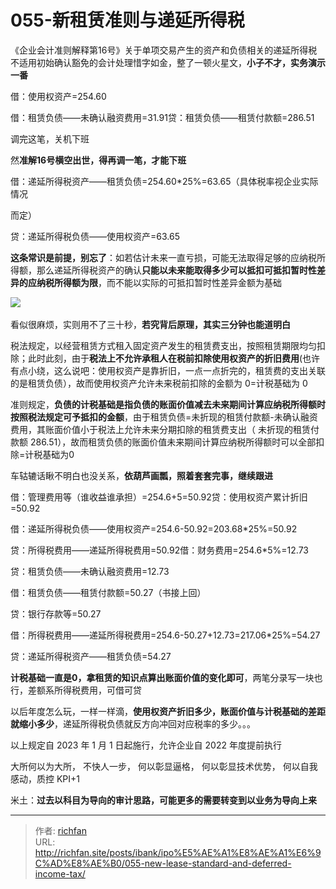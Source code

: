 # 055-新租赁准则与递延所得税

《企业会计准则解释第16号》关于单项交易产生的资产和负债相关的递延所得税不适用初始确认豁免的会计处理惜字如金，整了一顿火星文，**小子不才，实务演示一番**

借：使用权资产=254.60

借：租赁负债——未确认融资费用=31.91贷：租赁负债——租赁付款额=286.51

调完这笔，关机下班

然**准解16号横空出世，得再调一笔，才能下班**

借：递延所得税资产——租赁负债=254.60*25%=63.65（具体税率视企业实际情况

而定）

贷：递延所得税负债——使用权资产=63.65

**这条常识是前提，别忘了**：如若估计未来一直亏损，可能无法取得足够的应纳税所得额，那么递延所得税资产的确认**只能以未来能取得多少可以抵扣可抵扣暂时性差异的应纳税所得额为限**，而不能以实际的可抵扣暂时性差异金额为基础

![](https://cdn.staticaly.com/gh/richffan/img@main/obsidian/IPO/055-新租赁准则与递延所得税_1.webp) 

看似很麻烦，实则用不了三十秒，**若究背后原理，其实三分钟也能道明白**

税法规定，以经营租赁方式租入固定资产发生的租赁费支出，按照租赁期限均匀扣除；此时此刻，由于**税法上不允许承租人在税前扣除使用权资产的折旧费用**(也许有点小绕，这么说吧：使用权资产是靠折旧，一点一点折完的，租赁费的支出关联的是租赁负债），故而使用权资产允许未来税前扣除的金额为 0=计税基础为 0

准则规定，**负债的计税基础是指负债的账面价值减去未来期间计算应纳税所得额时按照税法规定可予抵扣的金额**，由于租赁负债=未折现的租赁付款额-未确认融资费用，其账面价值小于税法上允许未来分期扣除的租赁费支出（ 未折现的租赁付款额 286.51），故而租赁负债的账面价值未来期间计算应纳税所得额时可以全部扣除=计税基础为0

车轱辘话瞅不明白也没关系，**依葫芦画瓢，照着套套完事，继续跟进**

借：管理费用等（谁收益谁承担）=254.6+5=50.92贷：使用权资产累计折旧=50.92

借：递延所得税负债——使用权资产=254.6-50.92=203.68*25%=50.92

贷：所得税费用——递延所得税费用=50.92借：财务费用=254.6*5%=12.73

贷：租赁负债——未确认融资费用=12.73

借：租赁负债——租赁付款额=50.27（书接上回）

贷：银行存款等=50.27

借：所得税费用——递延所得税费用=254.6-50.27+12.73=217.06*25%=54.27

贷：递延所得税资产——租赁负债=54.27

**计税基础一直是0，拿租赁的知识点算出账面价值的变化即可**，两笔分录写一块也行，差额系所得税费用，可借可贷

以后年度怎么玩，一样一样滴，**使用权资产折旧多少，账面价值与计税基础的差距就缩小多少**，递延所得税负债就反方向冲回对应税率的多少。。。

以上规定自 2023 年 1 月 1 日起施行，允许企业自 2022 年度提前执行

大所何以为大所， 不快人一步， 何以彰显逼格， 何以彰显技术优势， 何以自我感动，质控 KPI+1

米土：**过去以科目为导向的审计思路，可能更多的需要转变到以业务为导向上来**

---

> 作者: [richfan](https://richfan.site/)  
> URL: http://richfan.site/posts/ibank/ipo%E5%AE%A1%E8%AE%A1%E6%9C%AD%E8%AE%B0/055-new-lease-standard-and-deferred-income-tax/  

